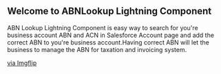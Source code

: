 ## Welcome to ABNLookup Lightning Component 

ABN Lookup Lightning Component is easy way to search for you're business account ABN and ACN in Salesforce Account page and add the correct ABN to you're business account.Having correct ABN will let the business to manage the ABN for taxation and invoicing system.

<a href="https://imgflip.com/gif/3zhjuz">via Imgflip</a>

